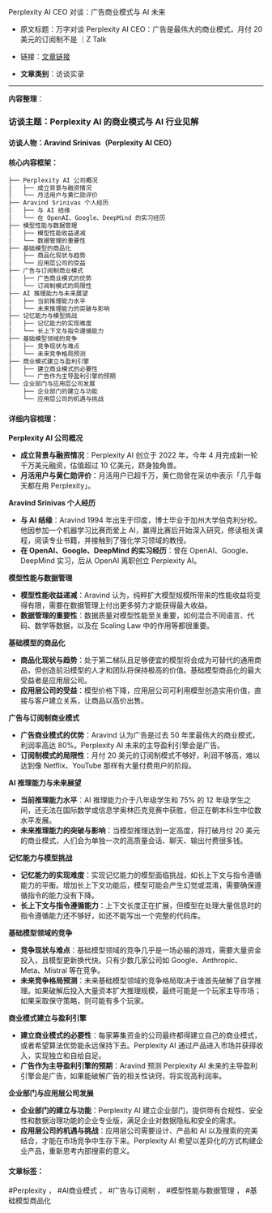 Perplexity AI CEO 对谈：广告商业模式与 AI 未来
- 原文标题：万字对谈 Perplexity AI CEO：广告是最伟大的商业模式，月付 20 美元的订阅制不是 ｜Z Talk
- 链接：[文章链接](https://mp.weixin.qq.com/s/w_SAaojLO3l62YVHJzdAiw)

- **文章类别**：访谈实录

---
**内容整理**： 

### 访谈主题：Perplexity AI 的商业模式与 AI 行业见解

#### 访谈人物：Aravind Srinivas（Perplexity AI CEO）

#### 核心内容框架：
```markdown
├── Perplexity AI 公司概况
│   ├── 成立背景与融资情况
│   └── 月活用户与黄仁勋评价
├── Aravind Srinivas 个人经历
│   ├── 与 AI 结缘
│   └── 在 OpenAI、Google、DeepMind 的实习经历
├── 模型性能与数据管理
│   ├── 模型性能收益递减
│   └── 数据管理的重要性
├── 基础模型的商品化
│   ├── 商品化现状与趋势
│   └── 应用层公司的受益
├── 广告与订阅制商业模式
│   ├── 广告商业模式的优势
│   └── 订阅制模式的局限性
├── AI 推理能力与未来展望
│   ├── 当前推理能力水平
│   └── 未来推理能力的突破与影响
├── 记忆能力与模型挑战
│   ├── 记忆能力的实现难度
│   └── 长上下文与指令遵循能力
├── 基础模型领域的竞争
│   ├── 竞争现状与难点
│   └── 未来竞争格局预测
├── 商业模式建立与盈利引擎
│   ├── 建立商业模式的必要性
│   └── 广告作为主导盈利引擎的预期
└── 企业部门与应用层公司发展
    ├── 企业部门的建立与功能
    └── 应用层公司的机遇与挑战
```

#### 详细内容梳理：

**Perplexity AI 公司概况**
- **成立背景与融资情况**：Perplexity AI 创立于 2022 年，今年 4 月完成新一轮千万美元融资，估值超过 10 亿美元，跻身独角兽。
- **月活用户与黄仁勋评价**：月活用户已超千万，黄仁勋曾在采访中表示「几乎每天都在用 Perplexity」。

**Aravind Srinivas 个人经历**
- **与 AI 结缘**：Aravind 1994 年出生于印度，博士毕业于加州大学伯克利分校。他因参加一个机器学习比赛而爱上 AI，赢得比赛后开始深入研究，修读相关课程，阅读专业书籍，并接触到了强化学习领域的教授。
- **在 OpenAI、Google、DeepMind 的实习经历**：曾在 OpenAI、Google、DeepMind 实习，后从 OpenAI 离职创立 Perplexity AI。

**模型性能与数据管理**
- **模型性能收益递减**：Aravind 认为，纯粹扩大模型规模所带来的性能收益将变得有限，需要在数据管理上付出更多努力才能获得最大收益。
- **数据管理的重要性**：数据质量对模型性能至关重要，如何混合不同语言、代码、数学等数据，以及在 Scaling Law 中的作用等都很重要。

**基础模型的商品化**
- **商品化现状与趋势**：处于第二梯队且足够便宜的模型将会成为可替代的通用商品，但创造前沿模型的人才和团队将保持极高的价值。基础模型商品化的最大受益者是应用层公司。
- **应用层公司的受益**：模型价格下降，应用层公司可利用模型创造实用价值，直接与客户建立关系，让商品以高价出售。

**广告与订阅制商业模式**
- **广告商业模式的优势**：Aravind 认为广告是过去 50 年里最伟大的商业模式，利润率高达 80%。Perplexity AI 未来的主导盈利引擎会是广告。
- **订阅制模式的局限性**：月付 20 美元的订阅制模式不够好，利润不够高，难以达到像 Netflix、YouTube 那样有大量付费用户的阶段。

**AI 推理能力与未来展望**
- **当前推理能力水平**：AI 推理能力介于八年级学生和 75% 的 12 年级学生之间，还无法在国际数学或信息学奥林匹克竞赛中获胜，但正在朝本科生中位数水平发展。
- **未来推理能力的突破与影响**：当模型推理达到一定高度，将打破月付 20 美元的商业模式，人们会为单独一次的高质量会话、聊天、输出付费很多钱。

**记忆能力与模型挑战**
- **记忆能力的实现难度**：实现记忆能力的模型面临挑战，如长上下文与指令遵循能力的平衡。增加长上下文功能后，模型可能会产生幻觉或混淆，需要确保遵循指令的能力没有下降。
- **长上下文与指令遵循能力**：上下文长度正在扩展，但模型在处理大量信息时的指令遵循能力还不够好，如还不能写出一个完整的代码库。

**基础模型领域的竞争**
- **竞争现状与难点**：基础模型领域的竞争几乎是一场必输的游戏，需要大量资金投入，且模型更新换代快。只有少数几家公司如 Google、Anthropic、Meta、Mistral 等在竞争。
- **未来竞争格局预测**：未来基础模型领域的竞争格局取决于谁首先破解了自学推理。如果破解后投入大量资本扩大推理规模，最终可能是一个玩家主导市场；如果采取保守策略，则可能有多个玩家。

**商业模式建立与盈利引擎**
- **建立商业模式的必要性**：每家筹集资金的公司最终都得建立自己的商业模式，或者希望算法优势能永远保持下去。Perplexity AI 通过产品进入市场并获得收入，实现独立和自给自足。
- **广告作为主导盈利引擎的预期**：Aravind 预测 Perplexity AI 未来的主导盈利引擎会是广告，如果能破解广告的相关性诀窍，将实现高利润率。

**企业部门与应用层公司发展**
- **企业部门的建立与功能**：Perplexity AI 建立企业部门，提供带有合规性、安全性和数据治理功能的企业专业版，满足企业对数据隐私和安全的需求。
- **应用层公司的机遇与挑战**：应用层公司需要设计、产品和 AI 以及搜索的完美结合，才能在市场竞争中生存下来。Perplexity AI 希望以差异化的方式构建企业产品，重新思考内部搜索的意义。

#### 文章标签：

#Perplexity ， #AI商业模式 ， #广告与订阅制 ， #模型性能与数据管理 ， #基础模型商品化